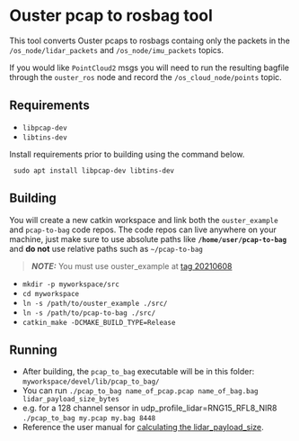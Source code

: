 # Ouster pcap to rosbag tool
This tool converts Ouster pcaps to rosbags containg only the packets in the `/os_node/lidar_packets` and `/os_node/imu_packets` topics.

If you would like `PointCloud2` msgs you will need to run the resulting bagfile through the `ouster_ros` node and record the `/os_cloud_node/points` topic.

## Requirements

* `libpcap-dev`
* `libtins-dev`

Install requirements prior to building using the command below.
```
 sudo apt install libpcap-dev libtins-dev
 ```

## Building

You will create a new catkin workspace and link both the `ouster_example` and `pcap-to-bag` code repos.
The code repos can live anywhere on your machine, just make sure to use absolute paths like **`/home/user/pcap-to-bag`** and **do not** use relative paths such as `~/pcap-to-bag`
> **_NOTE:_** You must use ouster_example at [tag 20210608](https://github.com/ouster-lidar/ouster_example/releases/tag/20210608)

* `mkdir -p myworkspace/src`
*  `cd myworkspace`
*  `ln -s /path/to/ouster_example ./src/`
*  `ln -s /path/to/pcap-to-bag ./src/`
*  `catkin_make -DCMAKE_BUILD_TYPE=Release`

## Running

* After building, the `pcap_to_bag` executable will be in this folder: `myworkspace/devel/lib/pcap_to_bag/`
* You can run `./pcap_to_bag name_of_pcap.pcap name_of_bag.bag lidar_payload_size_bytes`
* e.g. for a 128 channel sensor in udp_profile_lidar=RNG15_RFL8_NIR8  `./pcap_to_bag my.pcap my.bag 8448`
* Reference the user manual for [calculating the lidar_payload_size](https://static.ouster.dev/sensor-docs/image_route1/image_route2/sensor_data/sensor-data.html#packet-size-calculation-configurable).
